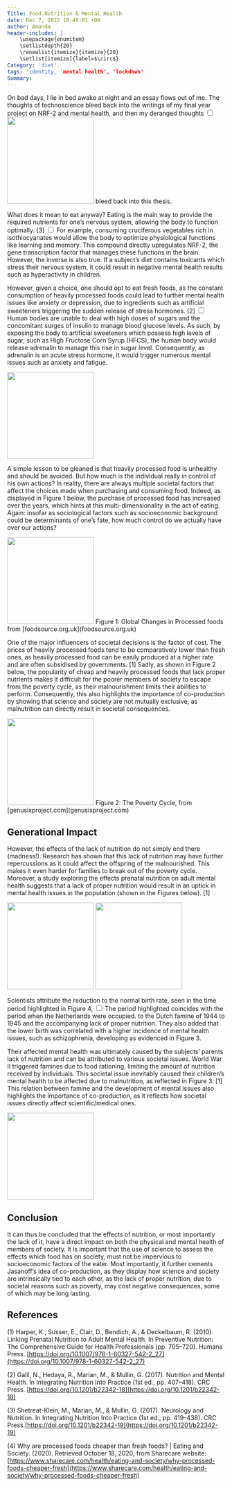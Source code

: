 ```yaml
---
Title: Food Nutrition & Mental Health
date: Dec 7, 2022 18:48:01 +08
author: Amanda
header-includes: |
	\usepackage{enumitem}
	\setlistdepth{20}
	\renewlist{itemize}{itemize}{20}
	\setlist[itemize]{label=$\circ$}
Category: 'diet'
tags: 'identity, 'mental health', 'lockdown'
Summary:
---
```



On bad days, I lie in bed awake at night and an essay flows out of me. The thoughts of technoscience bleed back into the writings of my final year project on NRF-2 and mental health, and then my <label for="mn-note" class="margin-toggle"> deranged thoughts</label>
<input type="checkbox" id="mn-note" class="margin-toggle"/>
<span class="marginnote">
<img src="{static}/images/logo_handhead.png" width="200" height="200" />
</span> bleed back into this thesis.

What does it mean to eat anyway? Eating is the main way to provide the required nutrients for one’s nervous system, allowing the body to  <label for="mn-note" class="margin-toggle">
function optimally. [3]
</label>
<input type="checkbox" id="mn-note" class="margin-toggle"/>
<span class="marginnote">
 For example, consuming cruciferous vegetables rich in isothiocyanates would allow the body to optimize physiological functions like learning and memory. This compound directly upregulates NRF-2, the gene transcription factor that manages these functions in the brain. However, the inverse is also true. If a subject’s diet contains toxicants which stress their nervous system, it could result in negative mental health results such as hyperactivity in children.
</span>

However, given a choice, one should opt to eat fresh foods, as the constant consumption of heavily processed foods could <label for="mn-note" class="margin-toggle">
lead to further mental health issues like anxiety or depression, due to ingredients such as artificial sweeteners triggering the sudden release of stress hormones. [2] 
</label>
<input type="checkbox" id="mn-note" class="margin-toggle"/>
<span class="marginnote">
Human bodies are unable to deal with high doses of sugars and the concomitant surges of insulin to manage blood glucose levels. As such, by exposing the body to artificial sweeteners which possess high levels of sugar, such as High Fructose Corn Syrup (HFCS), the human body would release adrenalin to manage this rise in sugar level. Consequently, as adrenalin is an acute stress hormone, it would trigger numerous mental issues such as anxiety and fatigue.
</span>

<img src="{static}/images/fastfoodplatter.png" width="200" height="200" />

A simple lesson to be gleaned is that heavily processed food is unhealthy and should be avoided. But how much is the individual really in control of his own actions? In reality, there are always multiple societal factors that affect the choices made when purchasing and consuming food. Indeed, as displayed in Figure 1 below, the purchase of processed food has increased over the years, which hints at this multi-dimensionality in the act of eating. Again: insofar as sociological factors such as socioeconomic background could be determinants of one’s fate, how much control do we actually have over our actions? 

<img src="{static}/images/changeprocessfood.png" width="200" height="200" />
Figure 1: Global Changes in Processed foods from [foodsource.org.uk](foodsource.org.uk)

One of the major influencers of societal decisions is the factor of cost. The prices of heavily processed foods tend to be comparatively lower than fresh ones, as heavily processed food can be easily produced at a higher rate and are often subsidised by governments. [1] Sadly, as shown in Figure 2 below, the popularity of cheap and heavily processed foods that lack proper nutrients makes it difficult for the poorer members of society to escape from the poverty cycle, as their malnourishment limits their abilities to perform. Consequently, this also highlights the importance of co-production by showing that science and society are not mutually exclusive, as malnutrition can directly result in societal consequences.

<img src="{static}/images/poverty_cycle_diagram.png" width="200" height="200" />
Figure 2: The Poverty Cycle, from [genusixproject.com](genusixproject.com)

## Generational Impact
However, the effects of the lack of nutrition do not simply end there (madness!).  Research has shown that this lack of nutrition may have further repercussions as it could affect the offspring of the malnourished. This makes it even harder for families to break out of the poverty cycle. Moreover, a study exploring the effects prenatal nutrition on adult mental health suggests that a lack of proper nutrition would result in an uptick in mental health issues in the population (shown in the Figures below). [1]

<img src="{static}/images/anomalies_birth.png" width="200" height="200" />
<img src="{static}/images/graph2.png" width="200" height="200" />

Scientists attribute the reduction to the normal birth rate, seen <label for="mn-note" class="margin-toggle">
in the time period highlighted in Figure 4, 
</label>
<input type="checkbox" id="mn-note" class="margin-toggle"/>
<span class="marginnote">
The period highlighted coincides with the period when the Netherlands were occupied. 
</span> to the Dutch famine of 1944 to 1945 and the accompanying lack of proper nutrition. They also added that the lower birth was correlated with a higher incidence of mental health issues, such as schizophrenia, developing as evidenced in Figure 3. 

Their affected mental health was ultimately caused by the subjects’ parents lack of nutrition and can be attributed to various societal issues. World War II triggered famines due to food rationing, limiting the amount of nutrition received by individuals. This societal issue inevitably caused their children’s mental health to be affected due to malnutrition, as reflected in Figure 3. [1] This relation between famine and the development of mental issues also highlights the importance of co-production, as it reflects how societal issues directly affect scientific/medical ones.

<img src="{static}/images/ww2ration.png" width="200" height="200" />

## Conclusion
It can thus be concluded that the effects of nutrition, or most importantly the lack of it, have a direct impact on both the physical and mental health of members of society. It is important that the use of science to assess the effects which food has on society, must not be impervious to socioeconomic factors of the eater. Most importantly, it further cements Jasanoff’s idea of co-production, as they display how science and society are intrinsically tied to each other, as the lack of proper nutrition, due to societal reasons such as poverty, may cost negative consequences, some of which may be long lasting.

## References
(1) Harper, K., Susser, E., Clair, D., Bendich, A., & Deckelbaum, R. (2010). Linking Prenatal Nutrition to Adult Mental Health. In Preventive Nutrition: The Comprehensive Guide for Health Professionals (pp. 705–720). Humana Press. [https://doi.org/10.1007/978-1-60327-542-2_27](https://doi.org/10.1007/978-1-60327-542-2_27)

(2) Galil, N., Hedaya, R., Marian, M., & Mullin, G. (2017). Nutrition and Mental Health. In Integrating Nutrition Into Practice (1st ed., pp. 407–418). CRC Press. [https://doi.org/10.1201/b22342-18](https://doi.org/10.1201/b22342-18)

(3) Shetreat-Klein, M., Marian, M., & Mullin, G. (2017). Neurology and Nutrition. In Integrating Nutrition Into Practice (1st ed., pp. 419–438). CRC Press.[https://doi.org/10.1201/b22342-19](https://doi.org/10.1201/b22342-19)

(4) Why are processed foods cheaper than fresh foods? | Eating and Society. (2020). Retrieved October 18, 2020, from Sharecare website: [https://www.sharecare.com/health/eating-and-society/why-processed-foods-cheaper-fresh](https://www.sharecare.com/health/eating-and-society/why-processed-foods-cheaper-fresh)

